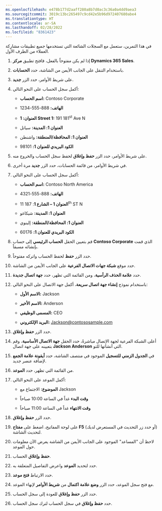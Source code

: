 ```yaml
---
ms.openlocfilehash: e478b177d2aaff280a8b7d0ac3c36a0a4dd9aea3
ms.sourcegitcommit: 3019c13bc265497c9cd42e5b96d972407680abe4
ms.translationtype: HT
ms.contentlocale: ar-SA
ms.lasthandoff: 02/28/2022
ms.locfileid: "8361423"
---
```

في هذا التمرين، ستعمل مع السجلات الشائعة التي تستخدمها جميع تطبيقات مشاركة العملاء من الطرف الأول.  

1. إذا لم يكن مفتوحاً بالفعل، فافتح تطبيق **مركز Dynamics 365 Sales**.  

2. باستخدام التنقل على الجانب الأيمن من الشاشة، حدد **الحسابات**.  

3. على شريط الأوامر، حدد الزر **جديد**. 

4. أكمل سجل الحساب على النحو التالي: 

    - **اسم الحساب:** Contoso Corporate 

    - **الهاتف:** 888-555-1234 

    - **العنوان: 1 Street 1:** 191 181<sup data-htmlnode="">st</sup> Ave N 

    - **العنوان 1: المدينة:** سياتل 

    - **العنوان 1: المحافظة/المنطقة:** واشنطن 

    - **الكود البريدي للعنوان 1:** 98101 

5. على شريط الأوامر، حدد الزر **حفظ وإغلاق** لحفظ سجل الحساب والخروج منه. 

6. في شريط الأوامر، من قائمة الحسابات، حدد الزر **جديد** مرة أخرى. 

7. أكمل سجل الحساب على النحو التالي: 

    - **اسم الحساب:** Contoso North America 

    - **الهاتف:** 888-555-4321 

    - **العنوان 1 – الشارع 1**: 187 11<sup data-htmlnode="">th</sup> ST N 

    - **العنوان 1: المدينة:** شيكاغو 

    - **العنوان 1: المحافظة/المنطقة:** إلينوي 

    - **الكود البريدي للعنوان 1:** 60176 

8. قم بتعيين الحقل **الحساب الرئيسي** إلى حساب **Contoso Corporate** الذي قمت بإنشائه مسبقاً.  

9. حدد الزر **حفظ** لحفظ الحساب واتركه مفتوحاً.  

10. حدد موقع **شبكة جهات الاتصال الفرعية** على الجانب الأيمن من الشاشة.  

11. حدد **علامة الحذف الرأسية**، ومن القائمة التي تظهر، حدد **جهة اتصال جديدة**.  

12. باستخدام نموذج **إنشاء جهة اتصال سريعة**، أكمل جهة الاتصال على النحو التالي: 

    - **الاسم الأول:** Jackson 

    - **الاسم الأخير:** Anderson 

    - **المسمى الوظيفي:** CEO 

    - **البريد الإلكتروني:** Jackson@contososample.com 

13. حدد الزر **حفظ وإغلاق**. 

14. أعلى الشبكة الفرعية لجهة الاتصال مباشرةً، حدد الحقل **جهة الاتصال الأساسية**، وقم بتعيينه على جهة اتصال **Jackson Anderson** التي أنشأتها للتو.  

15. في **الجدول الزمني للتسجيل** الموجود في منتصف الشاشة، حدد **أيقونة علامة الجمع** لإضافة عنصر جديد.  

16. من القائمة التي تظهر، حدد **الموعد**. 

17. أكمل الموعد على النحو التالي: 

    - **الموضوع:** الاجتماع مع Jackson 

    - **وقت البدء** غداً في الساعة 10:00 صباحاً 

    - **وقت الانتهاء** غداً في الساعة 11:00 صباحاً 

18. حدد الزر **حفظ وإغلاق**.  

19. على لوحة المفاتيح، اضغط على **مفتاح F5** (أو حدد زر التحديث في المستعرض لديك) لتحديث الشاشة.  

20. لاحظ أن "المساعد" الموجود على الجانب الأيمن من الشاشة يعرض الآن معلومات حول الموعد.  

21. **حفظ وإغلاق** الحساب.  

22. حدد لتحديد **الموعد** واعرض التفاصيل المتعلقة به.  

23. حدد الارتباط **فتح موعد**. 

24. مع فتح سجل الموعد، حدد الزر **وضع علامة اكتمال** من **شريط الأوامر** لإنهاء الموعد.  

25. حدد الزر **حفظ وإغلاق** للعودة إلى سجل الحساب.  

26. حدد **حفظ وإغلاق** في سجل الحساب لترك سجل الحساب. 
